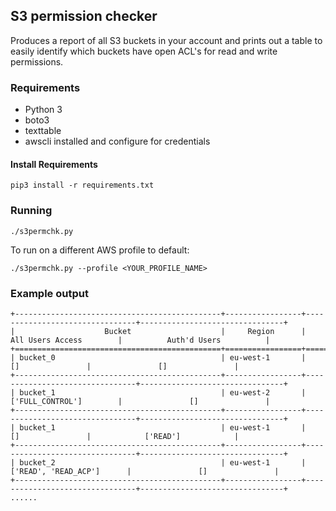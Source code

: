 ## S3 permission checker

Produces a report of all S3 buckets in your account and prints out a table to easily identify which buckets have open ACL's for read and write permissions.

### Requirements

 - Python 3
 - boto3
 - texttable
 - awscli installed and configure for credentials

#### Install Requirements

```
pip3 install -r requirements.txt
```

### Running

```
./s3permchk.py
```

To run on a different AWS profile to default:

```
./s3permchk.py --profile <YOUR_PROFILE_NAME>
```

### Example output

```
+----------------------------------------------+-----------------+--------------------------------+--------------------------------+
|                    Bucket                    |     Region      |        All Users Access        |          Auth'd Users          |
+==============================================+=================+================================+================================+
| bucket_0                                     | eu-west-1       |               []               |               []               |
+----------------------------------------------+-----------------+--------------------------------+--------------------------------+
| bucket_1                                     | eu-west-2       |        ['FULL_CONTROL']        |               []               |
+----------------------------------------------+-----------------+--------------------------------+--------------------------------+
| bucket_1                                     | eu-west-1       |               []               |            ['READ']            |
+----------------------------------------------+-----------------+--------------------------------+--------------------------------+
| bucket_2                                     | eu-west-1       |      ['READ', 'READ_ACP']      |               []               |
+----------------------------------------------+-----------------+--------------------------------+--------------------------------+
......
```
